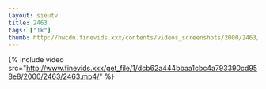 ```yaml
--- 
layout: sieutv
title: 2463
tags: ["1k"]
thumb: http://hwcdn.finevids.xxx/contents/videos_screenshots/2000/2463/preview.mp4.jpg
---
```

{% include video src="http://www.finevids.xxx/get_file/1/dcb62a444bbaa1cbc4a793390cd958e8/2000/2463/2463.mp4/" %} 

